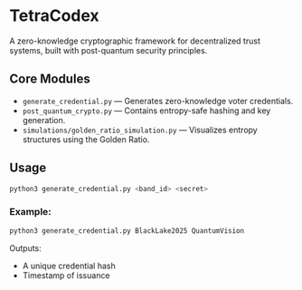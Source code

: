 # TetraCodex

A zero-knowledge cryptographic framework for decentralized trust systems, built with post-quantum security principles.

## Core Modules

- `generate_credential.py` — Generates zero-knowledge voter credentials.
- `post_quantum_crypto.py` — Contains entropy-safe hashing and key generation.
- `simulations/golden_ratio_simulation.py` — Visualizes entropy structures using the Golden Ratio.

## Usage

```bash
python3 generate_credential.py <band_id> <secret>
```

### Example:
```bash
python3 generate_credential.py BlackLake2025 QuantumVision
```

Outputs:
- A unique credential hash
- Timestamp of issuance
